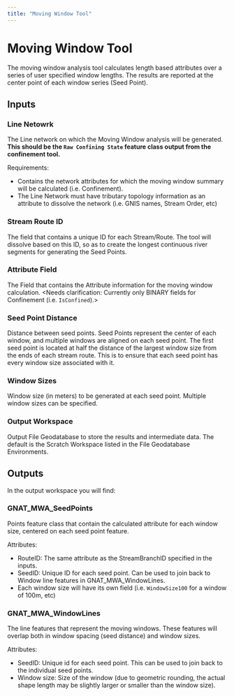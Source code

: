 ```yaml
---
title: "Moving Window Tool"
---
```



# Moving Window Tool #

The moving window analysis tool calculates length based attributes over a series of user specified window lengths. The results are reported at the center point of each window series (Seed Point).

## Inputs ##

### Line Netowrk

The Line network on which the Moving Window analysis will be generated. **This should be the `Raw Confining State` feature class output from the confinement tool.**

Requirements: 

* Contains the network attributes for which the moving window summary will be calculated (i.e. Confinement). 
* The Line Network must have tributary topology information as an attribute to dissolve the network (i.e. GNIS names, Stream Order, etc)

### Stream Route ID

The field that contains a unique ID for each Stream/Route. The tool will dissolve based on this ID, so as to create the longest continuous river segments for generating the Seed Points.

### Attribute Field

The Field that contains the Attribute information for the moving window calculation. <Needs clarification: Currently only BINARY fields for Confinement (i.e. `IsConfined`).>

### Seed Point Distance

Distance between seed points. Seed Points represent the center of each window, and multiple windows are aligned on each seed point. The first seed point is located at half the distance of the largest window size from the ends of each stream route. This is to ensure that each seed point has every window size associated with it.

### Window Sizes

Window size (in meters) to be generated at each seed point.  Multiple window sizes can be specified.

### Output Workspace

Output File Geodatabase to store the results and intermediate data. The default is the Scratch Workspace listed in the File Geodatabase Environments.  

## Outputs ##

In the output workspace you will find:

### GNAT_MWA_SeedPoints

Points feature class that contain the calculated attribute for each window size, centered on each seed point feature. 

Attributes:

* RouteID: The same attribute as the StreamBranchID specified in the inputs.
* SeedID: Unique ID for each seed point. Can be used to join back to Window line features in GNAT_MWA_WindowLines.
* Each window size will have its own field (i.e. `WindowSize100` for a window of 100m, etc)

### GNAT_MWA_WindowLines

The line features that represent the moving windows. These features will overlap both in window spacing (seed distance) and window sizes. 

Attributes:

* SeedID: Unique id for each seed point. This can be used to join back to the individual seed points.
* Window size: Size of the window (due to geometric rounding, the actual shape length may be slightly larger or smaller than the window size).